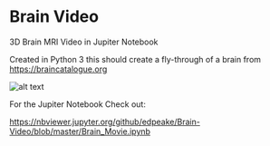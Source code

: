 # Brain Video 
3D Brain MRI Video in Jupiter Notebook

Created in Python 3 this should create a fly-through of a brain from https://braincatalogue.org  

![alt text](https://github.com/edpeake/Brain-Video/blob/master/Brain%20Movie.gif)


For the Jupiter Notebook Check out:

https://nbviewer.jupyter.org/github/edpeake/Brain-Video/blob/master/Brain_Movie.ipynb
